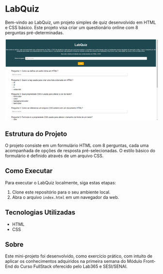 # LabQuiz

Bem-vindo ao LabQuiz, um projeto simples de quiz desenvolvido em HTML e CSS básico. Este projeto visa criar um questionário online com 8 perguntas pré-determinadas.

![Imagem do site LarPet](/img/Imagem1.png)

## Estrutura do Projeto

O projeto consiste em um formulário HTML com 8 perguntas, cada uma acompanhada de opções de resposta pré-selecionadas. O estilo básico do formulário é definido através de um arquivo CSS.

## Como Executar

Para executar o LabQuiz localmente, siga estas etapas:

1. Clone este repositório para o seu ambiente local.
2. Abra o arquivo `index.html` em um navegador da web.

## Tecnologias Utilizadas

- HTML
- CSS

## Sobre

Este mini-projeto foi desenvolvido, como exercício prático, com intuito de aplicar os conhecimentos adquiridos na primeira semana do Módulo Front-End do Curso FullStack oferecido pelo Lab365 e SESI/SENAI.
